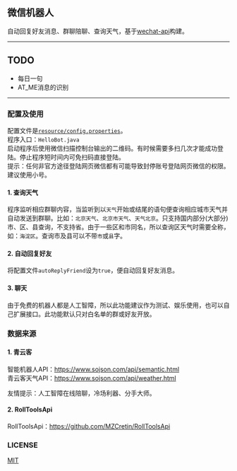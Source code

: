 ## 微信机器人

自动回复好友消息、群聊陪聊、查询天气，基于[wechat-api](https://github.com/biezhi/wechat-api)构建。  

---

## TODO

- 每日一句
- AT_ME消息的识别

---

### 配置及使用
  
配置文件是[`resource/config.properties`](https://github.com/scorego/WechatRobot/blob/master/src/main/resources/config.properties)。  
程序入口：`HelloBot.java`  
启动程序后使用微信扫描控制台输出的二维码。有时候需要多扫几次才能成功登陆。停止程序短时间内可免扫码直接登陆。   
提示：任何非官方途径登陆网页微信都有可能导致封停账号登陆网页微信的权限。建议使用小号。   

#### 1. 查询天气

程序监听相应群聊内容，当监听到以`天气`开始或结尾的语句便查询相应城市天气并自动发送到群聊。比如：`北京天气`、`北京市天气`、`天气北京`。只支持国内部分(大部分)市、区、县查询，不支持省。由于一些区和市同名，所以查询区天气时需要全称，如：`海淀区`。查询市及县可以不带`市`或`县`字。  
  

#### 2. 自动回复好友

将配置文件`autoReplyFriend`设为`true`，便自动回复好友消息。

#### 3. 聊天

由于免费的机器人都是人工智障，所以此功能建议作为测试、娱乐使用，也可以自己扩展接口。此功能默认只对白名单的群或好友开放。  

### 数据来源

#### 1. 青云客
智能机器人API：https://www.sojson.com/api/semantic.html  
青云客天气API：https://www.sojson.com/api/weather.html

友情提示：人工智障在线陪聊，冷场利器、分手大师。  

#### 2. RollToolsApi

RollToolsApi：https://github.com/MZCretin/RollToolsApi  

### LICENSE

[MIT](https://github.com/scorego/WechatRobot/blob/master/LICENSE.md)